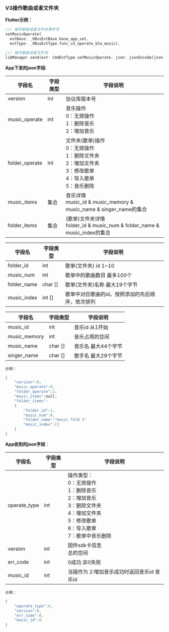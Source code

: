 ### V3操作歌曲或者文件夹


**Flutter示例：**

```dart
/// 操作歌曲或者文件夹事件号
setMusicOperate(
  evtBase: _VBusEvtBase.base_app_set,
  evtType: _VBusEvtType.func_v3_operate_ble_music),

/// 操作歌曲或者文件夹
libManager.send(evt: CmdEvtType.setMusicOperate, json: jsonEncode(json));
```



**App下发的json字段**:

| 字段名         | 字段类型 | 字段说明                                                     |
| -------------- | -------- | ------------------------------------------------------------ |
| version        | int      | 协议库版本号                                                 |
| music_operate  | int      | 音乐操作<br />0：无效操作<br />1：删除音乐<br />2：增加音乐  |
| folder_operate | int      | 文件夹(歌单)操作<br />0：无效操作<br />1：删除文件夹<br />2：增加文件夹<br />3：修改歌单 <br />4：导入歌单 <br />5：音乐删除 |
| music_items    | 集合     | 音乐详情<br />music_id & music_memory & music_name & singer_name的集合 |
| folder_items   | 集合  | (歌单)文件夹详情<br />folder_id & music_num & folder_name & music_index的集合 |

| 字段名      | 字段类型 | 字段说明                                         |
| ----------- | -------- | ------------------------------------------------ |
| folder_id   | int      | 歌单(文件夹) id 1~10                             |
| music_num   | int      | 歌单中的歌曲数目 最多100个                       |
| folder_name | char []  | 歌单(文件夹)名称 最大19个字节                    |
| music_index | int []   | 歌单中对应歌曲的id，按照添加的先后顺序，依次排列 |

| 字段名       | 字段类型 | 字段说明            |
| ------------ | -------- | ------------------- |
| music_id     | int      | 音乐id 从1开始      |
| music_memory | int      | 音乐占用的空间      |
| music_name   | char []  | 音乐名 最大44个字节 |
| singer_name  | char []  | 歌手名 最大29个字节 |

`示例：`

```c
{
    "version":0,
    "music_operate":0,
    "folder_operate":2,
    "music_items":null,
    "folder_items":
    {
        "folder_id":1,
        "music_num":0,
        "folder_name":"music fold 1"
        "music_index":[]
    }
}
```

**App收到的json字段**：

| 字段名       | 字段类型 | 字段说明                                                     |
| ------------ | -------- | ------------------------------------------------------------ |
| operate_type | int      | 操作类型：<br />0：无效操作<br />1：删除音乐<br />2：增加音乐<br />3：删除文件夹<br />4：增加文件夹<br />5：修改歌单  <br />6：导入歌单<br />7：歌单中音乐删除 |
| version      | int      | 固件sdk卡信息<br />总的空间                                  |
| err_code     | int      | 0成功 非0失败                                                |
| music_id     | int      | 当操作为 2:增加音乐成功时返回音乐id  音乐id                  |

`示例：`

```c
{
    "operate_type":4,
    "version":0,
    "err_code":0,
    "music_id":0
}
```
